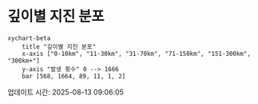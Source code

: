# 깊이별 지진 분포

```mermaid
xychart-beta
    title "깊이별 지진 분포"
    x-axis ["0-10km", "11-30km", "31-70km", "71-150km", "151-300km", "300km+"]
    y-axis "발생 횟수" 0 --> 1666
    bar [568, 1664, 89, 11, 1, 2]
```

업데이트 시간: 2025-08-13 09:06:05
